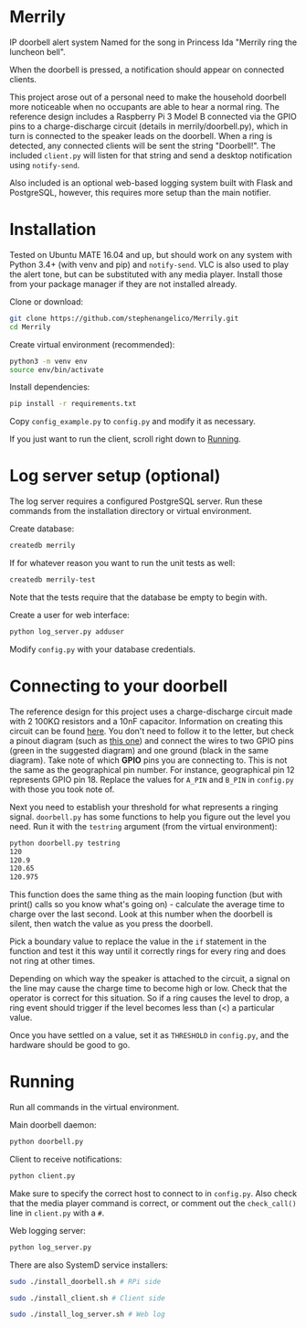 # Merrily
IP doorbell alert system
Named for the song in Princess Ida "Merrily ring the luncheon bell".

When the doorbell is pressed, a notification should appear on connected clients.

This project arose out of a personal need to make the household doorbell more
noticeable when no occupants are able to hear a normal ring.
The reference design includes a Raspberry Pi 3 Model B connected via the GPIO
pins to a charge-discharge circuit (details in merrily/doorbell.py), which in
turn is connected to the speaker leads on the doorbell. When a ring is detected,
any connected clients will be sent the string "Doorbell!". The included
`client.py` will listen for that string and send a desktop notification using
`notify-send`.

Also included is an optional web-based logging system built with Flask and
PostgreSQL, however, this requires more setup than the main notifier.

Installation
============

Tested on Ubuntu MATE 16.04 and up, but should work on any system with
Python 3.4+ (with venv and pip) and `notify-send`. VLC is also used to play
the alert tone, but can be substituted with any media player.
Install those from your package manager if they are not installed already.

Clone or download:
```bash
git clone https://github.com/stephenangelico/Merrily.git
cd Merrily
```

Create virtual environment (recommended):
```bash
python3 -m venv env
source env/bin/activate
```

Install dependencies:
```bash
pip install -r requirements.txt
```

Copy `config_example.py` to `config.py` and modify it as necessary.

If you just want to run the client, scroll right down to [Running](#running).

Log server setup (optional)
===========================

The log server requires a configured PostgreSQL server. Run these commands from
the installation directory or virtual environment.

Create database:
```bash
createdb merrily
```

If for whatever reason you want to run the unit tests as well:
```bash
createdb merrily-test
```
Note that the tests require that the database be empty to begin with.

Create a user for web interface:
```bash
python log_server.py adduser
```

Modify `config.py` with your database credentials.

Connecting to your doorbell
===========================

The reference design for this project uses a charge-discharge circuit made with
2 100KΩ resistors and a 10nF capacitor. Information on creating this circuit can
be found [here](https://www.allaboutcircuits.com/projects/building-raspberry-pi-controllers-part-5-reading-analog-data-with-an-rpi/).
You don't need to follow it to the letter, but check a pinout diagram (such as
[this one](https://goo.gl/images/bU7u56)) and connect the wires to two GPIO pins
(green in the suggested diagram) and one ground (black in the same diagram).
Take note of which **GPIO** pins you are connecting to. This is not the same
as the geographical pin number. For instance, geographical pin 12 represents
GPIO pin 18. Replace the values for `A_PIN` and `B_PIN` in `config.py` with
those you took note of.

Next you need to establish your threshold for what represents a ringing signal.
`doorbell.py` has some functions to help you figure out the level you need.
Run it with the `testring` argument (from the virtual environment):

```bash
python doorbell.py testring
120
120.9
120.65
120.975
```

This function does the same thing as the main looping function (but with print()
calls so you know what's going on) - calculate the average time to charge over
the last second. Look at this number when the doorbell is silent, then watch the
value as you press the doorbell.

Pick a boundary value to replace the value in the `if` statement in the function
and test it this way until it correctly rings for every ring and does not ring
at other times.

Depending on which way the speaker is attached to the circuit, a signal on the
line may cause the charge time to become high or low. Check that the operator
is correct for this situation. So if a ring causes the level to drop, a ring
event should trigger if the level becomes less than (<) a particular value.

Once you have settled on a value, set it as `THRESHOLD` in `config.py`, and the
hardware should be good to go.

Running
=======

Run all commands in the virtual environment.

Main doorbell daemon:

```bash
python doorbell.py
```

Client to receive notifications:

```bash
python client.py
```

Make sure to specify the correct host to connect to in `config.py`. Also check
that the media player command is correct, or comment out the `check_call()` line
in `client.py` with a `#`.

Web logging server:

```bash
python log_server.py
```

There are also SystemD service installers:

```bash
sudo ./install_doorbell.sh # RPi side
```

```bash
sudo ./install_client.sh # Client side
```

```bash
sudo ./install_log_server.sh # Web log
```
